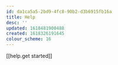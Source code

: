 ```yaml
---
id: da1ca5a5-2bd9-4fc8-90b2-d3b6915fb16a
title: Help
desc: ''
updated: 1618481900488
created: 1618326191645
colour_scheme: 16
---
```


[[help.get started]]